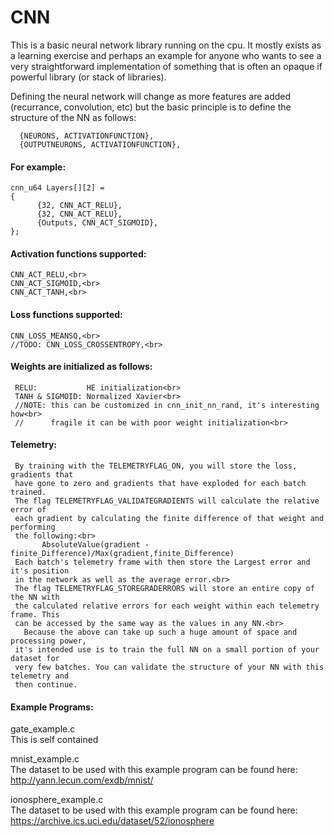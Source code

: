 # CNN

This is a basic neural network library running on the cpu. It mostly
exists as a learning exercise and perhaps an example for anyone who
wants to see a very straightforward implementation of something that
is often an opaque if powerful library (or stack of libraries).


Defining the neural network will change as more features are added
(recurrance, convolution, etc) but the basic principle is to define
the structure of the NN as follows:

```
  {NEURONS, ACTIVATIONFUNCTION},
  {OUTPUTNEURONS, ACTIVATIONFUNCTION},
```


#### For example:

    cnn_u64 Layers[][2] =
    {
	      {32, CNN_ACT_RELU},
	      {32, CNN_ACT_RELU},
	      {Outputs, CNN_ACT_SIGMOID},
    };

#### Activation functions supported:<br>
    CNN_ACT_RELU,<br>
    CNN_ACT_SIGMOID,<br>
    CNN_ACT_TANH,<br>

#### Loss functions supported:<br>
    CNN_LOSS_MEANSQ,<br>
    //TODO: CNN_LOSS_CROSSENTROPY,<br>


#### Weights are initialized as follows:<br>
     RELU:           HE initialization<br>
     TANH & SIGMOID: Normalized Xavier<br>
     //NOTE: this can be customized in cnn_init_nn_rand, it's interesting how<br>
     //      fragile it can be with poor weight initialization<br>


#### Telemetry:
     By training with the TELEMETRYFLAG_ON, you will store the loss, gradients that
     have gone to zero and gradients that have exploded for each batch trained.
     The flag TELEMETRYFLAG_VALIDATEGRADIENTS will calculate the relative error of
     each gradient by calculating the finite difference of that weight and performing
     the following:<br>
           AbsoluteValue(gradient - finite_Difference)/Max(gradient,finite_Difference)
     Each batch's telemetry frame with then store the Largest error and it's position
     in the network as well as the average error.<br>
     The flag TELEMETRYFLAG_STOREGRADERRORS will store an entire copy of the NN with
     the calculated relative errors for each weight within each telemetry frame. This
     can be accessed by the same way as the values in any NN.<br>
       Because the above can take up such a huge amount of space and processing power,
     it's intended use is to train the full NN on a small portion of your dataset for
     very few batches. You can validate the structure of your NN with this telemetry and
     then continue.


#### Example Programs:

gate_example.c<br>
This is self contained

mnist_example.c<br>
The dataset to be used with this example program can be found here:<br>
http://yann.lecun.com/exdb/mnist/

ionosphere_example.c<br>
The dataset to be used with this example program can be found here:<br>
https://archive.ics.uci.edu/dataset/52/ionosphere
